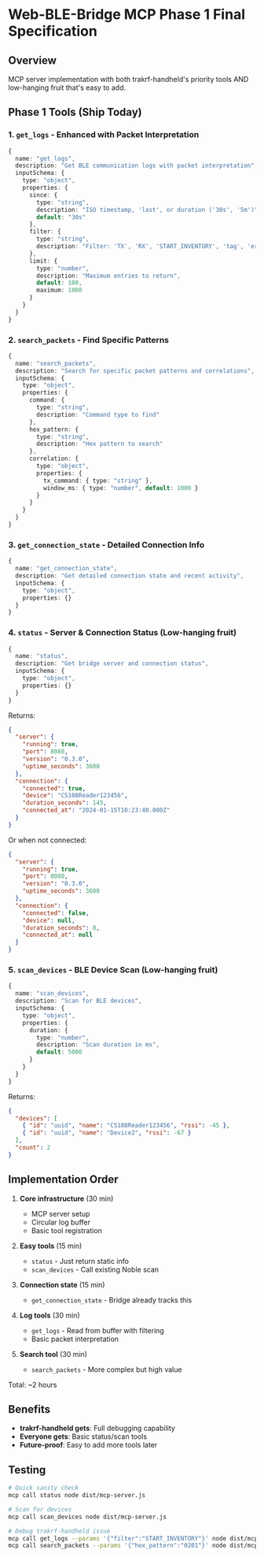 # Web-BLE-Bridge MCP Phase 1 Final Specification

## Overview

MCP server implementation with both trakrf-handheld's priority tools AND low-hanging fruit that's easy to add.

## Phase 1 Tools (Ship Today)

### 1. `get_logs` - Enhanced with Packet Interpretation
```typescript
{
  name: "get_logs",
  description: "Get BLE communication logs with packet interpretation",
  inputSchema: {
    type: "object",
    properties: {
      since: {
        type: "string",
        description: "ISO timestamp, 'last', or duration ('30s', '5m')",
        default: "30s"
      },
      filter: {
        type: "string",
        description: "Filter: 'TX', 'RX', 'START_INVENTORY', 'tag', 'error', hex pattern"
      },
      limit: {
        type: "number",
        description: "Maximum entries to return",
        default: 100,
        maximum: 1000
      }
    }
  }
}
```

### 2. `search_packets` - Find Specific Patterns
```typescript
{
  name: "search_packets",
  description: "Search for specific packet patterns and correlations",
  inputSchema: {
    type: "object",
    properties: {
      command: {
        type: "string",
        description: "Command type to find"
      },
      hex_pattern: {
        type: "string",
        description: "Hex pattern to search"
      },
      correlation: {
        type: "object",
        properties: {
          tx_command: { type: "string" },
          window_ms: { type: "number", default: 1000 }
        }
      }
    }
  }
}
```

### 3. `get_connection_state` - Detailed Connection Info
```typescript
{
  name: "get_connection_state",
  description: "Get detailed connection state and recent activity",
  inputSchema: {
    type: "object",
    properties: {}
  }
}
```

### 4. `status` - Server & Connection Status (Low-hanging fruit)
```typescript
{
  name: "status",
  description: "Get bridge server and connection status",
  inputSchema: {
    type: "object",
    properties: {}
  }
}
```

Returns:
```json
{
  "server": {
    "running": true,
    "port": 8080,
    "version": "0.3.0",
    "uptime_seconds": 3600
  },
  "connection": {
    "connected": true,
    "device": "CS108Reader123456",
    "duration_seconds": 145,
    "connected_at": "2024-01-15T10:23:40.000Z"
  }
}
```

Or when not connected:
```json
{
  "server": {
    "running": true,
    "port": 8080,
    "version": "0.3.0",
    "uptime_seconds": 3600
  },
  "connection": {
    "connected": false,
    "device": null,
    "duration_seconds": 0,
    "connected_at": null
  }
}
```

### 5. `scan_devices` - BLE Device Scan (Low-hanging fruit)
```typescript
{
  name: "scan_devices",
  description: "Scan for BLE devices",
  inputSchema: {
    type: "object",
    properties: {
      duration: {
        type: "number",
        description: "Scan duration in ms",
        default: 5000
      }
    }
  }
}
```

Returns:
```json
{
  "devices": [
    { "id": "uuid", "name": "CS108Reader123456", "rssi": -45 },
    { "id": "uuid", "name": "Device2", "rssi": -67 }
  ],
  "count": 2
}
```

## Implementation Order

1. **Core infrastructure** (30 min)
   - MCP server setup
   - Circular log buffer
   - Basic tool registration

2. **Easy tools** (15 min)
   - `status` - Just return static info
   - `scan_devices` - Call existing Noble scan

3. **Connection state** (15 min)
   - `get_connection_state` - Bridge already tracks this

4. **Log tools** (30 min)
   - `get_logs` - Read from buffer with filtering
   - Basic packet interpretation

5. **Search tool** (30 min)
   - `search_packets` - More complex but high value

Total: ~2 hours

## Benefits

- **trakrf-handheld gets**: Full debugging capability
- **Everyone gets**: Basic status/scan tools
- **Future-proof**: Easy to add more tools later

## Testing

```bash
# Quick sanity check
mcp call status node dist/mcp-server.js

# Scan for devices  
mcp call scan_devices node dist/mcp-server.js

# Debug trakrf-handheld issue
mcp call get_logs --params '{"filter":"START_INVENTORY"}' node dist/mcp-server.js
mcp call search_packets --params '{"hex_pattern":"0201"}' node dist/mcp-server.js
```
